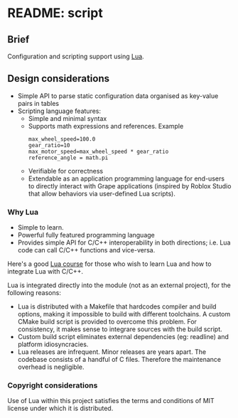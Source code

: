 # README: script

## Brief

Configuration and scripting support using [Lua](https://www.lua.org/).

## Design considerations

- Simple API to parse static configuration data organised as key-value pairs in tables
- Scripting language features:
  - Simple and minimal syntax
  - Supports math expressions and references. Example
    ```
    max_wheel_speed=100.0
    gear_ratio=10
    max_motor_speed=max_wheel_speed * gear_ratio
    reference_angle = math.pi
    ```
  - Verifiable for correctness 
  - Extendable as an application programming language for end-users to directly interact with Grape 
    applications (inspired by Roblox Studio that allow behaviors via user-defined Lua scripts).

### Why Lua

- Simple to learn.  
- Powerful fully featured programming language
- Provides simple API for C/C++ interoperability in both directions; i.e. Lua code can call C/C++
  functions and vice-versa.

Here's a good [Lua course](https://pikuma.com/courses/learn-lua-scripting-language-roblox) 
for those who wish to learn Lua and how to integrate Lua with C/C++.

Lua is integrated directly into the module (not as an external project), for the following reasons:

- Lua is distributed with a Makefile that hardcodes compiler and build options, making it 
  impossible to build with different toolchains. A custom CMake build script is provided to 
  overcome this problem. For consistency, it makes sense to integrare sources with the build script.
- Custom build script eliminates external dependencies (eg: readline) and platform idiosyncracies.
- Lua releases are infrequent. Minor releases are years apart. The codebase consists of a handful 
  of C files. Therefore the maintenance overhead is negligible.

### Copyright considerations

Use of Lua within this project satisfies the terms and conditions of MIT license under which it 
is distributed.